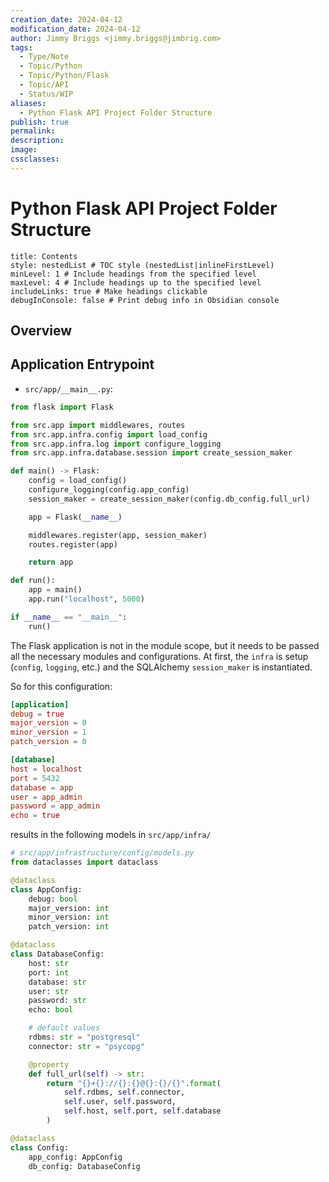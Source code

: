 ```yaml
---
creation_date: 2024-04-12
modification_date: 2024-04-12
author: Jimmy Briggs <jimmy.briggs@jimbrig.com>
tags:
  - Type/Note
  - Topic/Python
  - Topic/Python/Flask
  - Topic/API
  - Status/WIP
aliases:
  - Python Flask API Project Folder Structure
publish: true
permalink:
description:
image:
cssclasses:
---
```


# Python Flask API Project Folder Structure

```table-of-contents
title: Contents 
style: nestedList # TOC style (nestedList|inlineFirstLevel)
minLevel: 1 # Include headings from the specified level
maxLevel: 4 # Include headings up to the specified level
includeLinks: true # Make headings clickable
debugInConsole: false # Print debug info in Obsidian console
```

## Overview

## Application Entrypoint

- `src/app/__main__.py`:

```python
from flask import Flask

from src.app import middlewares, routes
from src.app.infra.config import load_config
from src.app.infra.log import configure_logging
from src.app.infra.database.session import create_session_maker

def main() -> Flask:
    config = load_config()
    configure_logging(config.app_config)
    session_maker = create_session_maker(config.db_config.full_url)

    app = Flask(__name__)

    middlewares.register(app, session_maker)
    routes.register(app)

    return app

def run():
    app = main()
    app.run("localhost", 5000)

if __name__ == "__main__":
    run()
```

The Flask application is not in the module scope, but it needs to be passed all the necessary modules and configurations. At first, the `infra` is setup (`config`, `logging`, etc.) and the SQLAlchemy `session_maker` is instantiated.

So for this configuration:

```toml
[application]
debug = true
major_version = 0
minor_version = 1
patch_version = 0

[database]
host = localhost
port = 5432
database = app
user = app_admin
password = app_admin
echo = true
```

results in the following models in `src/app/infra/`

```python
# src/app/infrastructure/config/models.py
from dataclasses import dataclass

@dataclass
class AppConfig:
    debug: bool
    major_version: int
    minor_version: int
    patch_version: int

@dataclass
class DatabaseConfig:
    host: str
    port: int
    database: str
    user: str
    password: str
    echo: bool

    # default values
    rdbms: str = "postgresql"
    connector: str = "psycopg"

    @property
    def full_url(self) -> str:
        return "{}+{}://{}:{}@{}:{}/{}".format(
            self.rdbms, self.connector,
            self.user, self.password,
            self.host, self.port, self.database
        )

@dataclass
class Config:
    app_config: AppConfig
    db_config: DatabaseConfig
```